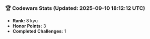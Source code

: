 ### 🏆 Codewars Stats (Updated: 2025-09-10 18:12:12 UTC)

- **Rank:** 8 kyu
- **Honor Points:** 3
- **Completed Challenges:** 1
